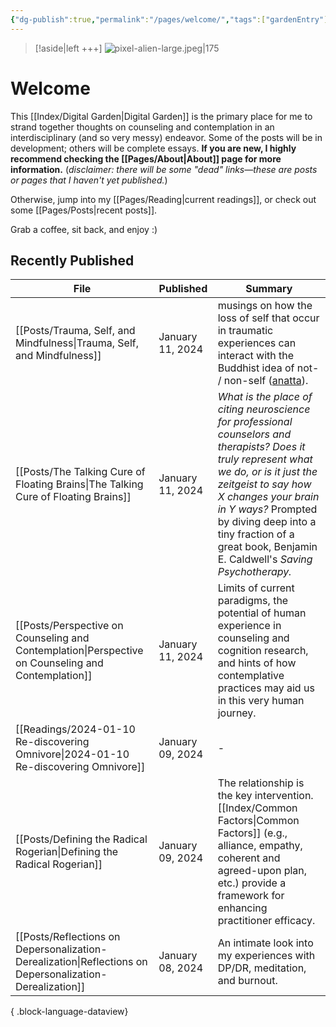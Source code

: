 ```yaml
---
{"dg-publish":true,"permalink":"/pages/welcome/","tags":["gardenEntry"],"created":"2024-01-12T07:27:55.597-08:00","updated":"2024-01-12T10:57:16.622-08:00"}
---
```



> [!aside|left +++]
> ![pixel-alien-large.jpeg|175](/img/user/Meta/Attachments/pixel-alien-large.jpeg)
# Welcome
This [[Index/Digital Garden\|Digital Garden]] is the primary place for me to strand together thoughts on counseling and contemplation in an interdisciplinary (and so very messy) endeavor. Some of the posts will be in development; others will be complete essays. **If you are new, I highly recommend checking the [[Pages/About\|About]] page for more information.** (*disclaimer: there will be some "dead" links—these are posts or pages that I haven't yet published.*)

Otherwise, jump into my [[Pages/Reading\|current readings]], or check out some [[Pages/Posts\|recent posts]]. 

Grab a coffee, sit back, and enjoy :)

## Recently Published

| File                                                                                                        | Published        | Summary                                                                                                                                                                                                                                                                                                        |
| ----------------------------------------------------------------------------------------------------------- | ---------------- | -------------------------------------------------------------------------------------------------------------------------------------------------------------------------------------------------------------------------------------------------------------------------------------------------------------- |
| [[Posts/Trauma, Self, and Mindfulness\|Trauma, Self, and Mindfulness]]                                   | January 11, 2024 | musings on how the loss of self that occur in traumatic experiences can interact with the Buddhist idea of not- / non-self ([anatta](https://www.blogger.com/u/1/blog/post/edit/7448175482537401591/5695876508634988498#)).                                                                                    |
| [[Posts/The Talking Cure of Floating Brains\|The Talking Cure of Floating Brains]]                       | January 11, 2024 | _What is the place of citing neuroscience for professional counselors and therapists? Does it truly represent what we do, or is it just the zeitgeist to say how X changes your brain in Y ways?_ Prompted by diving deep into a tiny fraction of a great book, Benjamin E. Caldwell's *Saving Psychotherapy.* |
| [[Posts/Perspective on Counseling and Contemplation\|Perspective on Counseling and Contemplation]]       | January 11, 2024 | Limits of current paradigms, the potential of human experience in counseling and cognition research, and hints of how contemplative practices may aid us in this very human journey.                                                                                                                           |
| [[Readings/2024-01-10 Re-discovering Omnivore\|2024-01-10 Re-discovering Omnivore]]                      | January 09, 2024 | \-                                                                                                                                                                                                                                                                                                             |
| [[Posts/Defining the Radical Rogerian\|Defining the Radical Rogerian]]                                   | January 09, 2024 | The relationship is the key intervention. [[Index/Common Factors\|Common Factors]] (e.g., alliance, empathy, coherent and agreed-upon plan, etc.) provide a framework for enhancing practitioner efficacy.                                                                                                                           |
| [[Posts/Reflections on Depersonalization-Derealization\|Reflections on Depersonalization-Derealization]] | January 08, 2024 | An intimate look into my experiences with DP/DR, meditation, and burnout.                                                                                                                                                                                                                                      |

{ .block-language-dataview}
